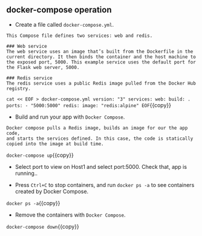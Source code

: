 
## docker-compose operation

- Create a file called `docker-compose.yml`.

```text
This Compose file defines two services: web and redis.

### Web service
The web service uses an image that’s built from the Dockerfile in the current directory. It then binds the container and the host machine to the exposed port, 5000. This example service uses the default port for the Flask web server, 5000.

### Redis service
The redis service uses a public Redis image pulled from the Docker Hub registry.
```

`cat << EOF > docker-compose.yml
version: "3"
services:
  web:
    build: .
    ports:
      - "5000:5000"
  redis:
    image: "redis:alpine"
EOF`{{copy}}

- Build and run your app with `Docker Compose`.

```text
Docker compose pulls a Redis image, builds an image for our the app code,
and starts the services defined. In this case, the code is statically copied into the image at build time.
```

`docker-compose up`{{copy}}

- Select port to view on Host1 and select port:5000. Check that, app is running..


- Press `Ctrl+C` to stop containers, and run `docker ps -a` to see containers created by Docker Compose.

`docker ps -a`{{copy}}

- Remove the containers with `Docker Compose`.

`docker-compose down`{{copy}}